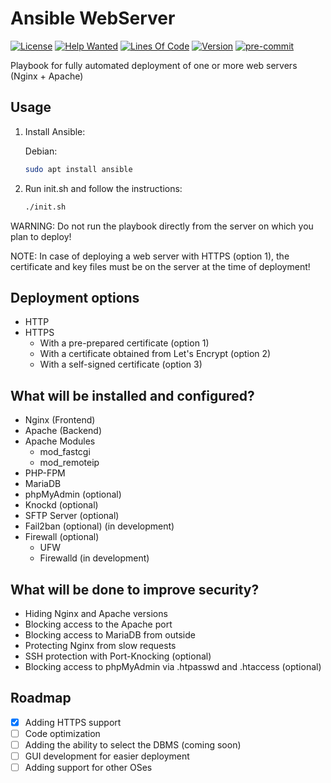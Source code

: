 # Ansible WebServer

[![License](https://img.shields.io/github/license/vitkuz573/Ansible-WebServer)](https://github.com/vitkuz573/Ansible-WebServer/blob/master/LICENSE)
[![Help Wanted](https://img.shields.io/github/issues/vitkuz573/Ansible-WebServer/help%20wanted?color=green)](https://github.com/vitkuz573/Ansible-WebServer/issues?q=is%3Aissue+is%3Aopen+label%3A%22help+wanted%22)
[![Lines Of Code](https://tokei.rs/b1/github/vitkuz573/Ansible-WebServer?category=code)](https://github.com/vitkuz573/Ansible-WebServer)
[![Version](https://img.shields.io/github/v/release/vitkuz573/Ansible-WebServer?include_prereleases)](https://github.com/vitkuz573/Ansible-WebServer/releases/latest)
[![pre-commit](https://img.shields.io/badge/pre--commit-enabled-brightgreen?logo=pre-commit&logoColor=white)](https://github.com/pre-commit/pre-commit)

Playbook for fully automated deployment of one or more web servers (Nginx + Apache)

## Usage

1) Install Ansible:

   Debian:

   ```bash
   sudo apt install ansible
   ```

2) Run init.sh and follow the instructions:

   ```bash
   ./init.sh
   ```

WARNING: Do not run the playbook directly from the server on which you plan to deploy!

NOTE: In case of deploying a web server with HTTPS (option 1), the certificate
and key files must be on the server at the time of deployment!

## Deployment options

- HTTP
- HTTPS
  - With a pre-prepared certificate (option 1)
  - With a certificate obtained from Let's Encrypt (option 2)
  - With a self-signed certificate (option 3)

## What will be installed and configured?

- Nginx (Frontend)
- Apache (Backend)
- Apache Modules
  - mod_fastcgi
  - mod_remoteip
- PHP-FPM
- MariaDB
- phpMyAdmin (optional)
- Knockd (optional)
- SFTP Server (optional)
- Fail2ban (optional) (in development)
- Firewall (optional)
  - UFW
  - Firewalld (in development)

## What will be done to improve security?

- Hiding Nginx and Apache versions
- Blocking access to the Apache port
- Blocking access to MariaDB from outside
- Protecting Nginx from slow requests
- SSH protection with Port-Knocking (optional)
- Blocking access to phpMyAdmin via .htpasswd and .htaccess (optional)

## Roadmap

- [X] Adding HTTPS support
- [ ] Code optimization
- [ ] Adding the ability to select the DBMS (coming soon)
- [ ] GUI development for easier deployment
- [ ] Adding support for other OSes
